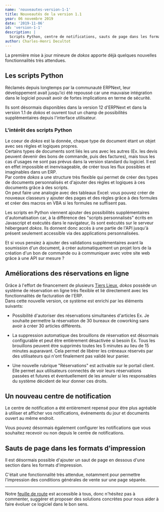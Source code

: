 ```yaml
---
name: 'nouveautes-version-1-1'
title: Nouveautés de la version 1.1
year: 06 novembre 2019
date: '2019-11-06'
id: 'version-1-1'
description: |
  Scripts Python, centre de notifications, sauts de page dans les formats d'impressions, portail pour les prises de rendez-vous... découvrez les nouveautés de la version 1.1
author: Charles-Henri Decultot
---
```


La première mise à jour mineure de _dokos_ apporte déjà quelques nouvelles fonctionnalités très attendues.

## Les scripts Python

Réclamés depuis longtemps par la communauté ERPNext, leur développement avait jusqu'ici été repoussé car une mauvaise intégration dans le logiciel pouvait avoir de fortes implications en terme de sécurité.

Ils sont désormais disponibles dans la version 12 d'ERPNext et dans la version 1.1 de _dokos_ et ouvrent tout un champ de possibilités supplémentaires depuis l'interface utilisateur.

### L'intérêt des scripts Python

Le coeur de _dokos_ est la donnée, chaque type de document étant un objet avec ses règles et logiques propres.  
Certains types de documents sont liés les uns avec les autres (Ex. les devis peuvent devenir des bons de commande, puis des factures), mais tous les cas d'usages ne sont pas prévus dans la version standard du logiciel. Il est en effet impossible et inenvisageable, de créer tous les flux possibles et imaginables dans un ERP.  
Par contre _dokos_ a une structure très flexible qui permet de créer des types de documents personnalisés et d'ajouter des règles et logiques à ces documents grâce à des scripts.  
On peut faire une analogie avec des tableaux Excel: vous pouvez créer de nouveaux classeurs y ajouter des pages et des règles grâce à des formules et créer des macros en VBA si les formules ne suffisent pas.  

Les scripts en Python viennent ajouter des possibilités supplémentaires d'automatisation car, à la différence des "scripts personnalisés" écrits en Javascript et exécutés dans le navigateur, ils sont exécutés sur le serveur hébergeant _dokos_. Ils donnent donc accès à une partie de l'API jusqu'à présent seulement accessible via des applications personnalisées.  

Et si vous pensiez à ajouter des validations supplémentaires avant la soumission d'un document, à créer automatiquement un projet lors de la création d'un bon de commande ou à communiquer avec votre site web grâce à une API sur mesure ?  

## Améliorations des réservations en ligne

Grâce à l'effort de financement de plusieurs [Tiers Lieux](https://movilab.org/wiki/Cofinancer_des_communs), _dokos_ possède un système de réservation en ligne très flexible et lié directement avec les fonctionnalités de facturation de l'ERP.  
Dans cette nouvelle version, ce système est enrichi par les éléments suivants:

- Possibilité d'autoriser des réservations simultanées d'articles
  Ex. Je souhaite permettre la réservation de 30 bureaux de coworking sans avoir à créer 30 articles différents.

- La suppression automatique des brouillons de réservation est désormais configurable et peut être entièrement désactivée si besoin
  Ex. Tous les brouillons peuvent être supprimés toutes les 5 minutes au lieu de 15 minutes auparavant. Cela permet de libérer les créneaux réservés par des utilisateurs qui n'ont finalement pas validé leur panier.

- Une nouvelle rubrique "Réservations" est activable sur le portail client. Elle permet aux utilisateurs connectés de voir leurs réservations passées et futures et éventuellement de les annuler si les responsables du système décident de leur donner ces droits.


## Un nouveau centre de notification

Le centre de notification a été entièrement repensé pour être plus agréable à utiliser et afficher vos notifications, événements du jour et documents ouvert au même endroit.  

Vous pouvez désormais également configurer les notifications que vous souhaitez recevoir ou non depuis le centre de notifications.

## Sauts de page dans les formats d'impression

Il est désormais possible d'ajouter un saut de page en dessous d'une section dans les formats d'impression.

C'était une fonctionnalité très attendue, notamment pour permettre l'impression des conditions générales de vente sur une page séparée.  
  
---  
  
Notre [feuille de route](https://gitlab.com/dokos/dokos/-/boards/966503) est accessible à tous, donc n'hésitez pas à commenter, suggérer et proposer des solutions concrètes pour nous aider à faire évoluer ce logiciel dans le bon sens.

